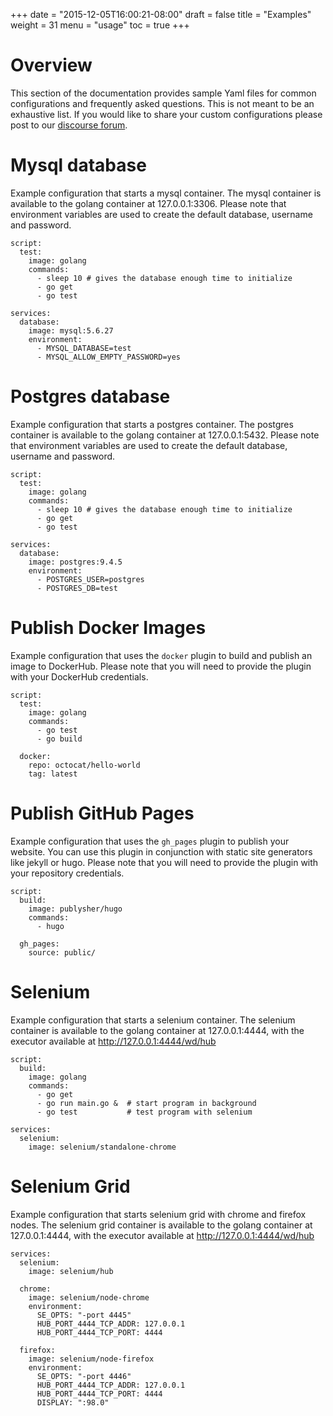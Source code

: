 +++
date = "2015-12-05T16:00:21-08:00"
draft = false
title = "Examples"
weight = 31
menu = "usage"
toc = true
+++

# Overview

This section of the documentation provides sample Yaml files for common configurations and frequently asked questions. This is not meant to be an exhaustive list. If you would like to share your custom configurations please post to our [discourse forum](https://discuss.drone.io/c/how-tos).

# Mysql database

Example configuration that starts a mysql container. The mysql container is available to the golang container at 127.0.0.1:3306. Please note that environment variables are used to create the default database, username and password.

```
script:
  test:
    image: golang
    commands:
      - sleep 10 # gives the database enough time to initialize
      - go get
      - go test

services:
  database:
    image: mysql:5.6.27
    environment:
      - MYSQL_DATABASE=test
      - MYSQL_ALLOW_EMPTY_PASSWORD=yes  
```

# Postgres database


Example configuration that starts a postgres container. The postgres container is available to the golang container at 127.0.0.1:5432. Please note that environment variables are used to create the default database, username and password.

```
script:
  test:
    image: golang
    commands:
      - sleep 10 # gives the database enough time to initialize
      - go get
      - go test

services:
  database:
    image: postgres:9.4.5
    environment:
      - POSTGRES_USER=postgres
      - POSTGRES_DB=test
```

# Publish Docker Images

Example configuration that uses the `docker` plugin to build and publish an image to DockerHub. Please note that you will need to provide the plugin with your DockerHub credentials.

```
script:
  test:
    image: golang
    commands:
      - go test
      - go build

  docker:
    repo: octocat/hello-world
    tag: latest
```

# Publish GitHub Pages

Example configuration that uses the `gh_pages` plugin to publish your website. You can use this plugin in conjunction with static site generators like jekyll or hugo. Please note that you will need to provide the plugin with your repository credentials.

```
script:
  build:
    image: publysher/hugo
    commands:
      - hugo

  gh_pages:
    source: public/
```

# Selenium

Example configuration that starts a selenium container. The selenium container is available to the golang container at 127.0.0.1:4444, with the executor available at http://127.0.0.1:4444/wd/hub

```
script:
  build:
    image: golang
    commands:
      - go get
      - go run main.go &  # start program in background
      - go test           # test program with selenium

services:
  selenium:
    image: selenium/standalone-chrome
```

# Selenium Grid

Example configuration that starts selenium grid with chrome and firefox nodes. The selenium grid container is available to the golang container at 127.0.0.1:4444, with the executor available at http://127.0.0.1:4444/wd/hub

```
services:
  selenium:
    image: selenium/hub

  chrome:
    image: selenium/node-chrome
    environment:
      SE_OPTS: "-port 4445"
      HUB_PORT_4444_TCP_ADDR: 127.0.0.1
      HUB_PORT_4444_TCP_PORT: 4444

  firefox:
    image: selenium/node-firefox
    environment:
      SE_OPTS: "-port 4446"
      HUB_PORT_4444_TCP_ADDR: 127.0.0.1
      HUB_PORT_4444_TCP_PORT: 4444
      DISPLAY: ":98.0"
```
